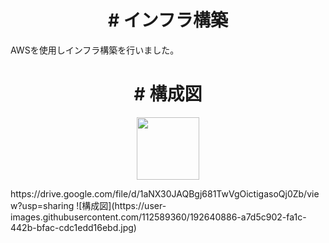 <h1 align="center">
 # インフラ構築
</h1>

AWSを使用しインフラ構築を行いました。

<h1 align="center">
 # 構成図
</h1>
<p align="center">
 <a href="https://drive.google.com/file/d/1aNX30JAQBgj681TwVgOictigasoQj0Zb/view?usp=sharing">
  <img width="100px" src="(https://drive.google.com/file/d/1aNX30JAQBgj681TwVgOictigasoQj0Zb/view?usp=sharing)" />
 </a>
</p>
https://drive.google.com/file/d/1aNX30JAQBgj681TwVgOictigasoQj0Zb/view?usp=sharing
![構成図](https://user-images.githubusercontent.com/112589360/192640886-a7d5c902-fa1c-442b-bfac-cdc1edd16ebd.jpg)
